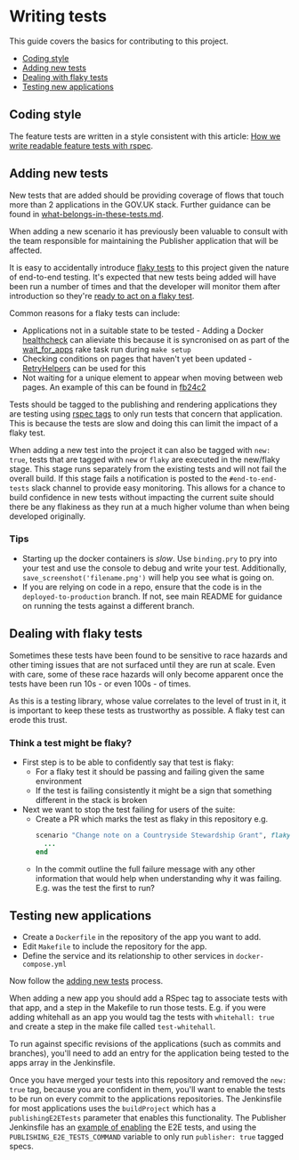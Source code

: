 # Writing tests

This guide covers the basics for contributing to this project.

- [Coding style](#coding-style)
- [Adding new tests](#adding-new-tests)
- [Dealing with flaky tests](#dealing-with-flaky-tests)
- [Testing new applications](#testing-new-applications)

## Coding style

The feature tests are written in a style consistent with this article:
[How we write readable feature tests with rspec][readable-feature-tests].

[readable-feature-tests]: https://about.futurelearn.com/blog/how-we-write-readable-feature-tests-with-rspec

## Adding new tests

New tests that are added should be providing coverage of flows that touch more
than 2 applications in the GOV.UK stack. Further guidance can be found in
[what-belongs-in-these-tests.md](docs/what-belongs-in-these-tests.md).

When adding a new scenario it has previously been valuable to consult with the
team responsible for maintaining the Publisher application that will be
affected.

It is easy to accidentally introduce [flaky tests][] to this project given the
nature of end-to-end testing. It's expected that new tests being added will
have been run a number of times and that the developer will monitor them after
introduction so they're
[ready to act on a flaky test](#dealing-with-flaky-tests).

Common reasons for a flaky tests can include:

  - Applications not in a suitable state to be tested - Adding a Docker
    [healthcheck][docker-healthcheck] can alieviate this because it is syncronised
    on as part of the [wait_for_apps][docker_rake] rake task run during
    `make setup`
  - Checking conditions on pages that haven't yet been updated -
    [RetryHelpers][retry-helpers] can be used for this
  - Not waiting for a unique element to appear when moving between web pages.
    An example of this can be found in [fb24c2][fb24c2]

Tests should be tagged to the publishing and rendering applications they are
testing using [rspec tags][] to only run tests that concern that application.
This is because the tests are slow and doing this can limit the impact of
a flaky test.

When adding a new test into the project it can also be tagged with `new: true`, tests that are tagged with `new` or `flaky` are executed in the new/flaky stage. This stage runs separately from the existing tests and will not fail the overall build. If this stage fails a notification is posted to the `#end-to-end-tests` slack channel to provide easy monitoring.
This allows for a chance to build confidence in new tests without impacting the current suite should there be any flakiness as they run at a much higher volume than when being developed originally.

### Tips
- Starting up the docker containers is _slow_. Use `binding.pry` to pry into your test and use the console to debug and write your test. Additionally, `save_screenshot('filename.png')` will help you see what is going on.
- If you are relying on code in a repo, ensure that the code is in the `deployed-to-production` branch. If not, see main README for guidance on running the tests against a different branch.

[flaky tests]: https://testing.googleblog.com/2016/05/flaky-tests-at-google-and-how-we.html
[docker-healthcheck]: https://docs.docker.com/engine/reference/builder/#healthcheck
[retry-helpers]: ./spec/support/retry_helpers.rb
[rspec tags]: https://relishapp.com/rspec/rspec-core/v/3-7/docs/command-line/tag-option
[docker_rake]: ./lib/tasks/docker.rake
[fb24c2]: https://github.com/alphagov/publishing-e2e-tests/commit/fb24c281c728424656410fb2e6c7d173e75ff2c3

## Dealing with flaky tests

Sometimes these tests have been found to be sensitive to race hazards and other
timing issues that are not surfaced until they are run at scale. Even with
care, some of these race hazards will only become apparent once the tests have
been run 10s - or even 100s - of times.

As this is a testing library, whose value correlates to the level of trust in
it, it is important to keep these tests as trustworthy as possible. A flaky
test can erode this trust.

### Think a test might be flaky?

- First step is to be able to confidently say that test is flaky:
  - For a flaky test it should be passing and failing given the same
    environment
  - If the test is failing consistently it might be a sign that something
    different in the stack is broken
- Next we want to stop the test failing for users of the suite:
  - Create a PR which marks the test as flaky in this repository e.g.
    ```ruby
    scenario "Change note on a Countryside Stewardship Grant", flaky: true do
      ...
    end
    ```
  - In the commit outline the full failure message with any other information
    that would help when understanding why it was failing. E.g. was the test
    the first to run?

## Testing new applications

- Create a `Dockerfile` in the repository of the app you want to add.
- Edit `Makefile` to include the repository for the app.
- Define the service and its relationship to other services in
  `docker-compose.yml`

Now follow the [adding new tests](#adding-new-tests) process.

When adding a new app you should add a RSpec tag to associate tests with that
app, and a step in the Makefile to run those tests. E.g. if you were adding
whitehall as an app you would tag the tests with `whitehall: true` and create a
step in the make file called `test-whitehall`.

To run against specific revisions of the applications (such as commits and branches),
you'll need to add an entry for the application being tested to the apps array in
the Jenkinsfile.

Once you have merged your tests into this repository and removed the `new: true`
tag, because you are confident in them, you'll want to enable the tests to be
run on every commit to the applications repositories.  The Jenkinsfile for
most applications uses the `buildProject` which  has a `publishingE2ETests`
parameter that enables this functionality. The Publisher Jenkinsfile has an
[example of enabling][publishing-jenkinsfile] the E2E tests,
and using the `PUBLISHING_E2E_TESTS_COMMAND` variable to only run
`publisher: true` tagged specs.

[docker compose]: https://docs.docker.com/compose/
[publishing-jenkinsfile]: https://github.com/alphagov/publisher/commit/712563d5d3e72685b1848bb61ea6cfc28b3449c3
